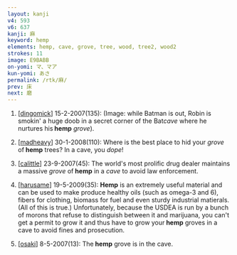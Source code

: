 ```yaml
---
layout: kanji
v4: 593
v6: 637
kanji: 麻
keyword: hemp
elements: hemp, cave, grove, tree, wood, tree2, wood2
strokes: 11
image: E9BABB
on-yomi: マ、マア
kun-yomi: あさ
permalink: /rtk/麻/
prev: 床
next: 磨
---
```


1) [<a href="http://kanji.koohii.com/profile/dingomick">dingomick</a>] 15-2-2007(135): (Image: while Batman is out, Robin is smokin&#039; a huge doob in a secret corner of the Bat<em>cave</em> where he nurtures his<strong> hemp</strong> <em>grove</em>).

2) [<a href="http://kanji.koohii.com/profile/madheavy">madheavy</a>] 30-1-2008(110): Where is the best place to hid your <em>grove</em> of<strong> hemp</strong> trees? In a cave, you <em>dope</em>!

3) [<a href="http://kanji.koohii.com/profile/calittle">calittle</a>] 23-9-2007(45): The world&#039;s most prolific drug dealer maintains a massive <em>grove</em> of<strong> hemp</strong> in a <em>cave</em> to avoid law enforcement.

4) [<a href="http://kanji.koohii.com/profile/harusame">harusame</a>] 19-5-2009(35): <strong>Hemp</strong> is an extremely useful material and can be used to make produce healthy oils (such as omega-3 and 6), fibers for clothing, biomass for fuel and even sturdy industrial matierals. (All of this is true.) Unfortunately, because the USDEA is run by a bunch of morons that refuse to distinguish between it and marijuana, you can&#039;t get a permit to grow it and thus have to grow your<strong> hemp</strong> groves in a cave to avoid fines and prosecution.

5) [<a href="http://kanji.koohii.com/profile/osaki">osaki</a>] 8-5-2007(13): The<strong> hemp</strong> grove is in the cave.


